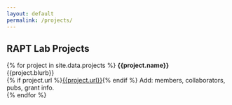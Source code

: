 ```yaml
---
layout: default
permalink: /projects/
---
```


## RAPT Lab Projects

{% for project in site.data.projects %}
<b>{{project.name}}</b><br/>
{{project.blurb}}<br/>
{% if project.url %}<a href="{{ project.url }}" target="_blank">{{project.url}}</a>{% endif %} 
Add: members, collaborators, pubs, grant info.<br/>
{% endfor %}
